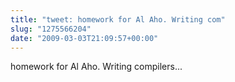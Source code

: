 ```yaml
---
title: "tweet: homework for Al Aho. Writing com"
slug: "1275566204"
date: "2009-03-03T21:09:57+00:00"
---
```

homework for Al Aho. Writing compilers...